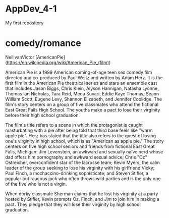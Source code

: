 
# AppDev_4-1
My first repository
# comedy/romance
NeilIvanVictor
[AmericanPie]
(https://en.wikipedia.org/wiki/American_Pie_(film))

American Pie is a 1999 American coming-of-age teen sex comedy film directed and co-produced by Paul Weitz and written by Adam Herz. It is the first film in the American Pie theatrical series and stars an ensemble cast that includes Jason Biggs, Chris Klein, Alyson Hannigan, Natasha Lyonne, Thomas Ian Nicholas, Tara Reid, Mena Suvari, Eddie Kaye Thomas, Seann William Scott, Eugene Levy, Shannon Elizabeth, and Jennifer Coolidge. The film's story centers on a group of five classmates who attend the fictional East Great Falls High School. The youths make a pact to lose their virginity before their high school graduation.

The film's title refers to a scene in which the protagonist is caught masturbating with a pie after being told that third base feels like "warm apple pie". Herz has stated that the title also refers to the quest of losing one's virginity in high school, which is as "American as apple pie."
The story centers on five high school seniors and friends from fictional East Great Falls, Michigan: Jim Levenstein, an awkward and sexually naïve nerd whose dad offers him pornography and awkward sexual advice; Chris "Oz" Ostreicher, overconfident star of the lacrosse team; Kevin Myers, the calm leader of the group seeking to lose his virginity with his girlfriend Vicky; Paul Finch, a mochaccino-drinking sophisticate; and Steven Stifler, a popular but raucous jock who often throws wild parties and is the only one of the five who is not a virgin.

When dorky classmate Sherman claims that he lost his virginity at a party hosted by Stifler, Kevin prompts Oz, Finch, and Jim to join him in making a pact. They pledge that they will lose their virginity by high school graduation.
